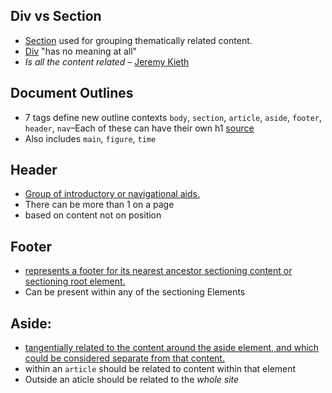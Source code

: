 ## Div vs Section

* [Section](http://www.w3.org/wiki/HTML/Elements/section) used for grouping thematically related content. 
* [Div](http://www.w3.org/wiki/HTML/Elements/div) "has no meaning at all"
* <i>Is all the content related</i> &ndash; [Jeremy Kieth](http://www.abookapart.com/products/html5-for-web-designers)

## Document Outlines

* 7 tags define new outline contexts `body`, `section`, `article`, `aside`, `footer`, `header`, `nav`&ndash;Each of these can have their own h1 [source](https://developer.mozilla.org/en-US/docs/Web/Guide/HTML/Sections_and_Outlines_of_an_HTML5_document)
* Also includes `main`, `figure`, `time`

## Header

* [Group of introductory or navigational aids.](http://www.w3.org/wiki/HTML/Elements/header)
* There can be more than 1 on a page
* based on content not on position

## Footer
* [represents a footer for its nearest ancestor sectioning content or sectioning root element.](http://www.w3.org/wiki/HTML/Elements/footer)
* Can be present within any of the sectioning Elements

## Aside:

* [tangentially related to the content around the aside element, and which could be considered separate from that content.](http://www.w3.org/wiki/HTML/Elements/aside)
* within an `article` should be related to content within that element
* Outside an aticle should be related to the <em>whole site</em>
